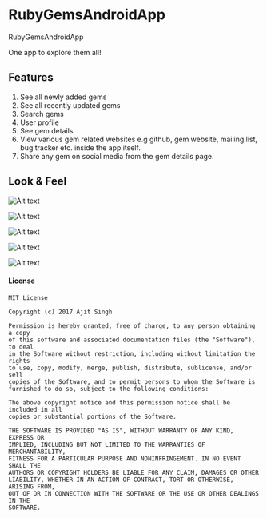 # RubyGemsAndroidApp
RubyGemsAndroidApp

One app to explore them all!

## Features

1. See all newly added gems
2. See all recently updated gems
3. Search gems
4. User profile
5. See gem details
6. View various gem related websites e.g github, gem website, mailing list, bug tracker etc. inside the app itself.
7. Share any gem on social media from the gem details page.

## Look & Feel

![Alt text](https://github.com/ajitsing/ScreenShots/blob/master/rubygems/rubygems_profile.png)

![Alt text](https://github.com/ajitsing/ScreenShots/blob/master/rubygems/rubygems_new.png)

![Alt text](https://github.com/ajitsing/ScreenShots/blob/master/rubygems/rubygems_search.png)

![Alt text](https://github.com/ajitsing/ScreenShots/blob/master/rubygems/rubygems_gem_details.png)

![Alt text](https://github.com/ajitsing/ScreenShots/blob/master/rubygems/rubygems_github.png)

#### License
```License
MIT License

Copyright (c) 2017 Ajit Singh

Permission is hereby granted, free of charge, to any person obtaining a copy
of this software and associated documentation files (the "Software"), to deal
in the Software without restriction, including without limitation the rights
to use, copy, modify, merge, publish, distribute, sublicense, and/or sell
copies of the Software, and to permit persons to whom the Software is
furnished to do so, subject to the following conditions:

The above copyright notice and this permission notice shall be included in all
copies or substantial portions of the Software.

THE SOFTWARE IS PROVIDED "AS IS", WITHOUT WARRANTY OF ANY KIND, EXPRESS OR
IMPLIED, INCLUDING BUT NOT LIMITED TO THE WARRANTIES OF MERCHANTABILITY,
FITNESS FOR A PARTICULAR PURPOSE AND NONINFRINGEMENT. IN NO EVENT SHALL THE
AUTHORS OR COPYRIGHT HOLDERS BE LIABLE FOR ANY CLAIM, DAMAGES OR OTHER
LIABILITY, WHETHER IN AN ACTION OF CONTRACT, TORT OR OTHERWISE, ARISING FROM,
OUT OF OR IN CONNECTION WITH THE SOFTWARE OR THE USE OR OTHER DEALINGS IN THE
SOFTWARE.
```
